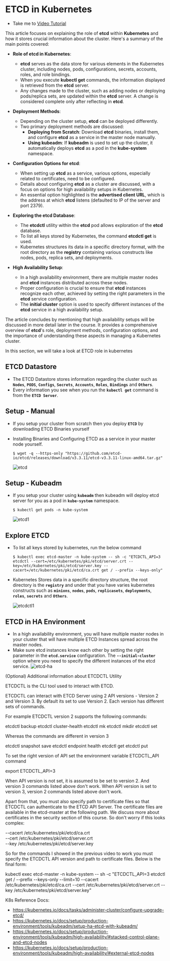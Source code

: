 # ETCD in Kubernetes
  - Take me to [Video Tutorial](https://kodekloud.com/topic/etcd-in-kubernetes/)


This article focuses on explaining the role of **etcd** within **Kubernetes** and how it stores crucial information about the cluster. Here's a summary of the main points covered:

- **Role of etcd in Kubernetes**:
  - **etcd** serves as the data store for various elements in the Kubernetes cluster, including nodes, pods, configurations, secrets, accounts, roles, and role bindings.
  - When you execute **kubectl get** commands, the information displayed is retrieved from the **etcd** server.
  - Any changes made to the cluster, such as adding nodes or deploying pods/replica sets, are updated within the **etcd** server. A change is considered complete only after reflecting in **etcd**.

- **Deployment Methods**:
  - Depending on the cluster setup, **etcd** can be deployed differently.
  - Two primary deployment methods are discussed:
    - **Deploying from Scratch**: Download **etcd** binaries, install them, and configure **etcd** as a service in the master node manually.
    - **Using kubeadm**: If **kubeadm** is used to set up the cluster, it automatically deploys **etcd** as a pod in the **kube-system** namespace.

- **Configuration Options for etcd**:
  - When setting up **etcd** as a service, various options, especially related to certificates, need to be configured.
  - Details about configuring **etcd** as a cluster are discussed, with a focus on options for high availability setups in Kubernetes.
  - An essential option highlighted is the **advertised client URL**, which is the address at which **etcd** listens (defaulted to IP of the server and port 2379).

- **Exploring the etcd Database**:
  - The **etcdctl** utility within the **etcd** pod allows exploration of the **etcd** database.
  - To list all keys stored by Kubernetes, the command **etcdctl get** is used.
  - Kubernetes structures its data in a specific directory format, with the root directory as the **registry** containing various constructs like nodes, pods, replica sets, and deployments.

- **High Availability Setup**:
  - In a high availability environment, there are multiple master nodes and **etcd** instances distributed across these nodes.
  - Proper configuration is crucial to ensure that **etcd** instances recognize each other, achieved by setting the right parameters in the **etcd** service configuration.
  - The **initial cluster** option is used to specify different instances of the **etcd** service in a high availability setup.

The article concludes by mentioning that high availability setups will be discussed in more detail later in the course. It provides a comprehensive overview of **etcd**'s role, deployment methods, configuration options, and the importance of understanding these aspects in managing a Kubernetes cluster.





In this section, we will take a look at ETCD role in kubernetes

## ETCD Datastore
- The ETCD Datastore stores information regarding the cluster such as **`Nodes`**, **`PODS`**, **`Configs`**, **`Secrets`**, **`Accounts`**, **`Roles`**, **`Bindings`** and **`Others`**.
- Every information you see when you run the **`kubectl get`** command is from the **`ETCD Server`**.

## Setup - Manual
- If you setup your cluster from scratch then you deploy **`ETCD`** by downloading ETCD Binaries yourself
- Installing Binaries and Configuring ETCD as a service in your master node yourself.
  ```
  $ wget -q --https-only "https://github.com/etcd-io/etcd/releases/download/v3.3.11/etcd-v3.3.11-linux-amd64.tar.gz"
  ```

  ![etcd](../../images/etcd.PNG)
  

## Setup - Kubeadm
- If you setup your cluster using **`kubeadm`** then kubeadm will deploy etcd server for you as a pod in **`kube-system`** namespace.
  ```
  $ kubectl get pods -n kube-system
  ```
  ![etcd1](../../images/etcd1.PNG)

## Explore ETCD
- To list all keys stored by kubernetes, run the below command
  ```
  $ kubectl exec etcd-master -n kube-system -- sh -c "ETCDCTL_API=3 etcdctl --cert=/etc/kubernetes/pki/etcd/server.crt --key=/etc/kubernetes/pki/etcd/server.key --cacert=/etc/kubernetes/pki/etcd/ca.crt get / --prefix --keys-only"
  ```
- Kubernetes Stores data in a specific directory structure, the root directory is the **`registry`** and under that you have varies kubernetes constructs such as **`minions`**, **`nodes`**, **`pods`**, **`replicasets`**, **`deployments`**, **`roles`**, **`secrets`** and **`Others`**.
  
  ![etcdctl1](../../images/etcdctl1.PNG)

## ETCD in HA Environment
   - In a high availability environment, you will have multiple master nodes in your cluster that will have multiple ETCD Instances spread across the master nodes.
   - Make sure etcd instances know each other by setting the right parameter in the **`etcd.service`** configuration. The **`--initial-cluster`** option where you need to specify the different instances of the etcd service.
     ![etcd-ha](../../images/etcd-ha.PNG)



(Optional) Additional information about ETCDCTL Utility

ETCDCTL is the CLI tool used to interact with ETCD.

ETCDCTL can interact with ETCD Server using 2 API versions - Version 2 and Version 3.  By default its set to use Version 2. Each version has different sets of commands.

For example ETCDCTL version 2 supports the following commands:

etcdctl backup
etcdctl cluster-health
etcdctl mk
etcdctl mkdir
etcdctl set


Whereas the commands are different in version 3

etcdctl snapshot save 
etcdctl endpoint health
etcdctl get
etcdctl put

To set the right version of API set the environment variable ETCDCTL_API command

export ETCDCTL_API=3



When API version is not set, it is assumed to be set to version 2. And version 3 commands listed above don't work. When API version is set to version 3, version 2 commands listed above don't work.



Apart from that, you must also specify path to certificate files so that ETCDCTL can authenticate to the ETCD API Server. The certificate files are available in the etcd-master at the following path. We discuss more about certificates in the security section of this course. So don't worry if this looks complex:

--cacert /etc/kubernetes/pki/etcd/ca.crt     
--cert /etc/kubernetes/pki/etcd/server.crt     
--key /etc/kubernetes/pki/etcd/server.key


So for the commands I showed in the previous video to work you must specify the ETCDCTL API version and path to certificate files. Below is the final form:



kubectl exec etcd-master -n kube-system -- sh -c "ETCDCTL_API=3 etcdctl get / --prefix --keys-only --limit=10 --cacert /etc/kubernetes/pki/etcd/ca.crt --cert /etc/kubernetes/pki/etcd/server.crt  --key /etc/kubernetes/pki/etcd/server.key" 



K8s Reference Docs:
- https://kubernetes.io/docs/tasks/administer-cluster/configure-upgrade-etcd/
- https://kubernetes.io/docs/setup/production-environment/tools/kubeadm/setup-ha-etcd-with-kubeadm/
- https://kubernetes.io/docs/setup/production-environment/tools/kubeadm/high-availability/#stacked-control-plane-and-etcd-nodes
- https://kubernetes.io/docs/setup/production-environment/tools/kubeadm/high-availability/#external-etcd-nodes
